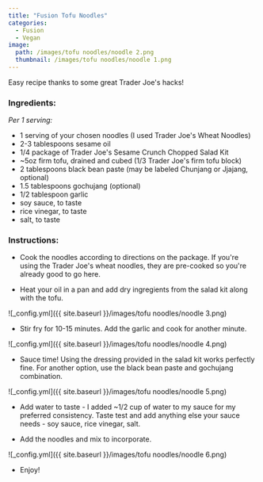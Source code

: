 ```yaml
---
title: "Fusion Tofu Noodles"
categories:
  - Fusion
  - Vegan
image:
  path: /images/tofu noodles/noodle 2.png
  thumbnail: /images/tofu noodles/noodle 1.png
---
```


Easy recipe thanks to some great Trader Joe's hacks!

### Ingredients:

_Per 1 serving:_

* 1 serving of your chosen noodles (I used Trader Joe's Wheat Noodles)
* 2-3 tablespoons sesame oil
* 1/4 package of Trader Joe's Sesame Crunch Chopped Salad Kit
* ~5oz firm tofu, drained and cubed (1/3 Trader Joe's firm tofu block)
* 2 tablespoons black bean paste (may be labeled Chunjang or Jjajang, optional)
* 1.5 tablespoons gochujang (optional)
* 1/2 tablespoon garlic
* soy sauce, to taste
* rice vinegar, to taste
* salt, to taste


### Instructions:

* Cook the noodles according to directions on the package. If you're using the Trader Joe's wheat noodles, they are pre-cooked so you're already good to go here.

* Heat your oil in a pan and add dry ingregients from the salad kit along with the tofu. 

![_config.yml]({{ site.baseurl }}/images/tofu noodles/noodle 3.png)

* Stir fry for 10-15 minutes. Add the garlic and cook for another minute.

![_config.yml]({{ site.baseurl }}/images/tofu noodles/noodle 4.png)

* Sauce time! Using the dressing provided in the salad kit works perfectly fine. For another option, use the black bean paste and gochujang combination.

![_config.yml]({{ site.baseurl }}/images/tofu noodles/noodle 5.png)

* Add water to taste - I added ~1/2 cup of water to my sauce for my preferred consistency. Taste test and add anything else your sauce needs - soy sauce, rice vinegar, salt.

* Add the noodles and mix to incorporate. 

![_config.yml]({{ site.baseurl }}/images/tofu noodles/noodle 6.png)

* Enjoy!
